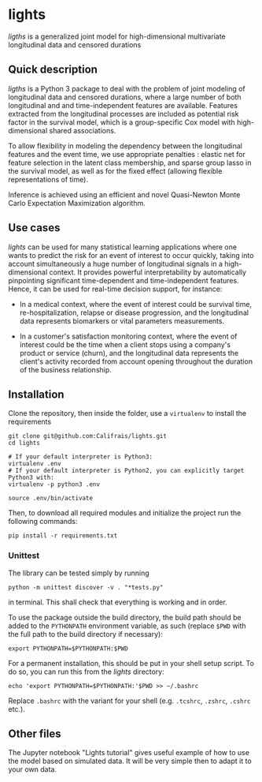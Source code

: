 # lights
_ligths_ is a generalized joint model for high-dimensional multivariate longitudinal data and censored durations

## Quick description
_ligths_ is a Python 3 package to deal with the problem of joint modeling of longitudinal data and censored durations, where a large number of both longitudinal and and time-independent features are available. Features extracted from the longitudinal processes are included as potential risk factor in the survival model, which is a group-specific Cox model with high-dimensional shared associations.

To allow flexibility in modeling the dependency between the longitudinal features and the event time, we use appropriate penalties : elastic net for feature selection in the latent class membership, and sparse group lasso in the survival model, as well as for the fixed effect (allowing flexible representations of time).

Inference is achieved using an efficient and novel Quasi-Newton Monte Carlo Expectation Maximization algorithm.

## Use cases

_lights_ can be used for many statistical learning applications where one wants to predict the risk for an event of interest to occur quickly, taking into account simultaneously a huge number of longitudinal signals in a high-dimensional context. It provides powerful interpretability by automatically pinpointing significant time-dependent and time-independent features. Hence, it can be used for real-time decision support, for instance:
 
- In a medical context, where the event of interest could be survival time, re-hospitalization, relapse or disease progression, and the longitudinal data represents biomarkers or vital parameters measurements.

- In a customer's satisfaction monitoring context, where the event of interest could be the time when a client stops using a company's product or service (churn), and the longitudinal data represents the client's activity recorded from account opening throughout the duration of the business relationship.

## Installation
Clone the repository, then inside the folder, use a `virtualenv` to install the requirements
```shell script
git clone git@github.com:Califrais/lights.git
cd lights

# If your default interpreter is Python3:
virtualenv .env
# If your default interpreter is Python2, you can explicitly target Python3 with:
virtualenv -p python3 .env

source .env/bin/activate
```
Then, to download all required modules and initialize the project run the following commands:
```shell script
pip install -r requirements.txt
```

### Unittest

The library can be tested simply by running

    python -m unittest discover -v . "*tests.py"

in terminal. This shall check that everything is working and in order.

To use the package outside the build directory, the build path should be added to the `PYTHONPATH` environment variable, as such (replace `$PWD` with the full path to the build directory if necessary):

    export PYTHONPATH=$PYTHONPATH:$PWD

For a permanent installation, this should be put in your shell setup script. To do so, you can run this from the _lights_ directory:

    echo 'export PYTHONPATH=$PYTHONPATH:'$PWD >> ~/.bashrc

Replace `.bashrc` with the variant for your shell (e.g. `.tcshrc`, `.zshrc`, `.cshrc` etc.).

## Other files

The Jupyter notebook "Lights tutorial" gives useful example of how to use the model based on simulated data.
It will be very simple then to adapt it to your own data.